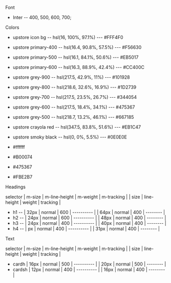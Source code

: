 Font

- Inter -- 400, 500, 600, 700;

Colors

- upstore icon bg -- hsl(16, 100%, 97.1%)  ---  #FFF4F0
- upstore primary-400 -- hsl(16.4, 90.8%, 57.5%)  ---  #F56630
- upstore primary-500 -- hsl(16.1, 84.1%, 50.6%)  ---  #EB5017
- upstore primary-600 -- hsl(16.3, 88.9%, 42.4%)  ---  #CC400C
- upstore grey-900 -- hsl(217.5, 42.9%, 11%)  ---  #101928
- upstore grey-800 -- hsl(218.6, 32.6%, 16.9%)  ---  #1D2739
- upstore grey-700 -- hsl(217.5, 23.5%, 26.7%)  ---  #344054
- upstore grey-600 -- hsl(217.5, 18.4%, 34.1%)  ---  #475367
- upstore grey-500 -- hsl(218.7, 13.2%, 46.1%)  ---  #667185
- upstore crayola red -- hsl(347.5, 83.8%, 51.6%)  ---  #EB1C47
- upstore smoky black -- hsl(0, 0%, 5.5%)  ---  #0E0E0E

- #ffffff
- #B00074
- #475367
- #FBE2B7

Headings

selector  |  m-size  |  m-line-height  |  m-weight  |  m-tracking  |  |  size  |  line-height  |  weight  |  tracking  |
- h1 --   |   32px   |      normal     |     600    |  ----------  |  |  64px  |     normal    |    400   |  --------  |
- h2 --   |   24px   |      normal     |     600    |  ----------  |  |  48px  |     normal    |    400   |  --------  |
- h3 --   |   24px   |      normal     |     400    |  ----------  |  |  40px  |     normal    |    400   |  --------  |
- h4 --   |   px     |      normal     |     400    |  ----------  |  |  31px  |     normal    |    400   |  --------  |

Text

selector  |  m-size  |  m-line-height  |  m-weight  |  m-tracking  |  |  size  |  line-height  |  weight  |  tracking  |
- cardh   |   16px   |      normal     |     500    |  ----------  |  |  20px  |     normal    |    500   |  --------  |
- cardsh  |   12px   |      normal     |     400    |  ----------  |  |  16px  |     normal    |    400   |  --------  |